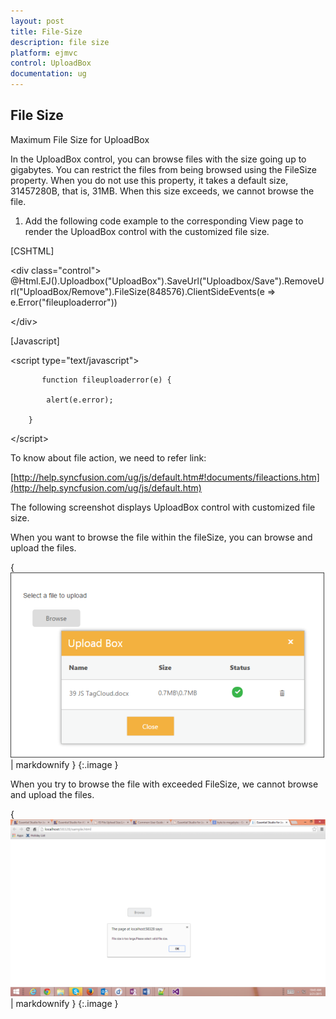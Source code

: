 ```yaml
---
layout: post
title: File-Size
description: file size 
platform: ejmvc
control: UploadBox
documentation: ug
---
```


## File Size 

Maximum File Size for UploadBox

In the UploadBox control, you can browse files with the size going up to gigabytes. You can restrict the files from being browsed using the FileSize property. When you do not use this property, it takes a default size, 31457280B, that is, 31MB. When this size exceeds, we cannot browse the file. 

1. Add the following code example to the corresponding View page to render the UploadBox control with the customized file size.



[CSHTML]

&lt;div class="control"&gt;                 @Html.EJ().Uploadbox("UploadBox").SaveUrl("Uploadbox/Save").RemoveUrl("UploadBox/Remove").FileSize(848576).ClientSideEvents(e => e.Error("fileuploaderror"))

&lt;/div&gt;



[Javascript]

&lt;script type="text/javascript"&gt;

           function fileuploaderror(e) {

            alert(e.error);

        }

&lt;/script&gt;



To know about file action, we need to refer link:

[http://help.syncfusion.com/ug/js/default.htm#!documents/fileactions.htm](http://help.syncfusion.com/ug/js/default.htm)

The following screenshot displays UploadBox control with customized file size.

When you want to browse the file within the fileSize, you can browse and upload the files.



{ ![](File-Size_images/File-Size_img1.png) | markdownify }
{:.image }




When you try to browse the file with exceeded FileSize, we cannot browse and upload the files.



{ ![](File-Size_images/File-Size_img2.png) | markdownify }
{:.image }




